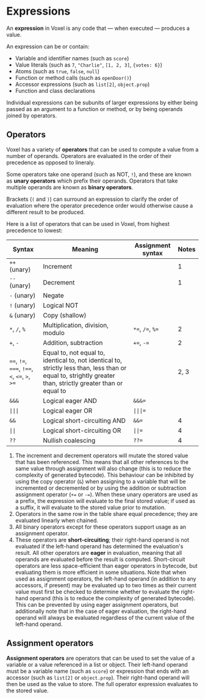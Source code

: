 # Expressions
An **expression** in Voxel is any code that — when executed — produces a value.

An expression can be or contain:

* Variable and identifier names (such as `score`)
* Value literals (such as `7`, `"Charlie"`, `[1, 2, 3]`, `{votes: 6}`)
* Atoms (such as `true`, `false`, `null`)
* Function or method calls (such as `openDoor()`)
* Accessor expressions (such as `list[2]`, `object.prop`)
* Function and class declarations

Individual expressions can be subunits of larger expressions by either being passed as an argument to a function or method, or by being operands joined by operators.

## Operators
Voxel has a variety of **operators** that can be used to compute a value from a number of operands. Operators are evaluated in the order of their precedence as opposed to lineraly.

Some operators take one operand (such as NOT, `!`), and these are known as **unary operators** which prefix their operands. Operators that take multiple operands are known as **binary operators**.

Brackets (`(` and `)`) can surround an expression to clarify the order of evaluation where the operator precedence order would otherwise cause a different result to be produced.

Here is a list of operators that can be used in Voxel, from highest precedence to lowest:

| Syntax | Meaning | Assignment syntax | Notes |
|-|-|-|-|
| `++` (unary) | Increment |  | 1 |
| `--` (unary) | Decrement |  | 1 |
| `-` (unary) | Negate |  |  |
| `!` (unary) | Logical NOT |  |  |
| `&` (unary) | Copy (shallow) |  |  |
| `*`, `/`, `%` | Multiplication, division, modulo | `*=`, `/=`, `%=` | 2 |
| `+`, `-` | Addition, subtraction | `+=`, `-=` | 2 |
| `==`, `!=`, `===`, `!==`, `<`, `<=`, `>`, `>=` | Equal to, not equal to, identical to, not identical to, strictly less than, less than or equal to, strightly greater than, strictly greater than or equal to |  | 2, 3 |
| `&&&` | Logical eager AND | `&&&=` |  |
| `\|\|\|` | Logical eager OR | `\|\|\|=` |  |
| `&&` | Logical short-circuiting AND | `&&=` | 4 |
| `\|\|` | Logical short-circuiting OR | `\|\|=` | 4 |
| `??` | Nullish coalescing | `??=` | 4 |

1. The increment and decrement operators will mutate the stored value that has been referenced. This means that all other references to the same value through assignment will also change (this is to reduce the complexity of generated bytecode). This behaviour can be inhibited by using the copy operator (`&`) when assigning to a variable that will be incremented or decremented or by using the addition or subtraction assignment operator (`+=` or `-=`). When these unary operators are used as a prefix, the expression will evaluate to the final stored value; if used as a suffix, it will evaluate to the stored value prior to mutation.
2. Operators in the same row in the table share equal precedence; they are evaluated linearly when chained.
3. All binary operators except for these operators support usage as an assignment operator.
4. These operators are **short-circuiting**; their right-hand operand is not evaluated if the left-hand operand has determined the evaluation's result. All other operators are **eager** in evaluation, meaning that all operands are evaluated before the result is computed. Short-circuit operators are less space-efficient than eager operators in bytecode, but evaluating them is more efficient in some situations. Note that when used as assignment operators, the left-hand operand (in addition to any accessors, if present) may be evaluated up to two times as their current value must first be checked to determine whether to evaluate the right-hand operand (this is to reduce the complexity of generated bytecode). This can be prevented by using eager assignment operators, but additionally note that in the case of eager evaluation, the right-hand operand will always be evaluated regardless of the current value of the left-hand operand.

## Assignment operators
**Assignment operators** are operators that can be used to set the value of a variable or a value referenced in a list or object. Their left-hand operand must be a variable name (such as `score`) or expression that ends with an accessor (such as `list[2]` or `object.prop`). Their right-hand operand will then be used as the value to store. The full operator expression evaluates to the stored value.